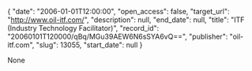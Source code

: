 {
  "date": "2006-01-01T12:00:00", 
  "open_access": false, 
  "target_url": "http://www.oil-itf.com/", 
  "description": null, 
  "end_date": null, 
  "title": "ITF (Industry Technology Facilitator)", 
  "record_id": "20060101T120000/qBq/MGu39AEW6N6sSYA6vQ==", 
  "publisher": "oil-itf.com", 
  "slug": 13055, 
  "start_date": null
}

None